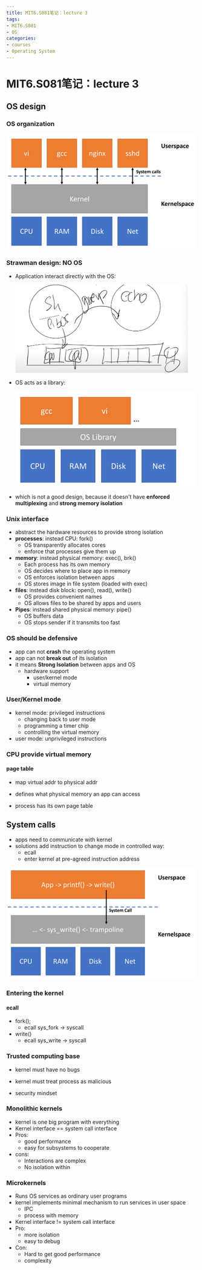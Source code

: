 ```yaml
---
title: MIT6.S081笔记：lecture 3
tags: 
- MIT6.S081
- OS
categories:
- courses
- Operating System
---
```


# MIT6.S081笔记：lecture 3

## OS design

### OS organization

<img src="https://raw.githubusercontent.com/coelien/image-hosting/master/img/image-20230421101025203.png" alt="image-20230421101025203" style="zoom:50%;" />

### Strawman design: NO OS

- Application interact directly with the OS:

  <img src="https://raw.githubusercontent.com/coelien/image-hosting/master/img/image-20230420100459135.png" alt="image-20230420100459135" style="zoom:50%;" />

- OS acts as a library:

  <img src="https://raw.githubusercontent.com/coelien/image-hosting/master/img/image-20230421101148924.png" alt="image-20230421101148924" style="zoom:50%;" />

- which is not a good design, because it doesn't have **enforced multiplexing** and **strong memory isolation**

### Unix interface

- abstract the hardware resources to provide strong isolation
- **processes**: instead CPU: fork()
  - OS transparently allocates cores
  - enforce that processes give them up
- **memory**: instead physical memory: exec(), brk()
  - Each process has its own memory
  - OS decides where to place app in memory
  - OS enforces isolation between apps
  - OS stores image in file system (loaded with exec)
- **files**: instead disk block: open(), read(), write()
  - OS provides convenient names
  - OS allows files to be shared by apps and users
- **Pipes**: instead shared physical memory: pipe()
  - OS buffers data
  - OS stops sender if it transmits too fast

### OS should be defensive

- app can not **crash** the operating system
- app can not **break out** of its isolation
- it means **Strong  Isolation** between apps and OS
  - hardware support
    - user/kernel mode
    - virtual memory

### User/Kernel mode

- kernel mode: privileged instructions
  - changing back to user mode
  - programming a timer chip
  - controlling the virtual memory
- user mode: unprivileged instructions

### CPU provide virtual memory

#### page table

- map virtual addr to physical addr
- defines what physical memory an app  can access

- process has its own page table

## System calls

- apps need to communicate with kernel
- solutions add instruction to change mode in controlled way:
  - ecall
  - enter kernel at pre-agreed instruction address

<img src="https://raw.githubusercontent.com/coelien/image-hosting/master/img/image-20230421102827585.png" alt="image-20230421102827585" style="zoom:50%;" />

### Entering the kernel

#### ecall

- fork();
  - ecall sys_fork -> syscall
- write()
  - ecall sys_write -> syscall

### Trusted computing base

- kernel must have no bugs
- kernel must treat process as malicious

- security mindset

### Monolithic kernels

- kernel is one big program with everything
- Kernel interface == system call interface
- Pros:
  - good performance
  - easy for subsystems to cooperate
- cons:
  - Interactions are complex
  - No isolation within

### Microkernels

- Runs OS services as ordinary user programs
- kernel implements minimal mechanism to run services in user space
  - IPC
  - process with memory
- Kernel interface != system call interface
- Pro:
  - more isolation
  - easy to  debug
- Con:
  - Hard  to get good performance
  - complexity
